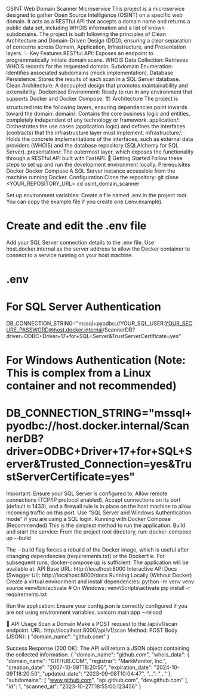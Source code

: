 OSINT Web Domain Scanner Microservice
This project is a microservice designed to gather Open Source Intelligence (OSINT) on a specific web domain. It acts as a RESTful API that accepts a domain name and returns a public data set, including WHOIS information and a list of known subdomains.
The project is built following the principles of Clean Architecture and Domain-Driven Design (DDD), ensuring a clear separation of concerns across Domain, Application, Infrastructure, and Presentation layers.
✨ Key Features
RESTful API: Exposes an endpoint to programmatically initiate domain scans.
WHOIS Data Collection: Retrieves WHOIS records for the requested domain.
Subdomain Enumeration: Identifies associated subdomains (mock implementation).
Database Persistence: Stores the results of each scan in a SQL Server database.
Clean Architecture: A decoupled design that promotes maintainability and extensibility.
Dockerized Environment: Ready to run in any environment that supports Docker and Docker Compose.
🏗️ Architecture
The project is structured into the following layers, ensuring dependencies point inwards toward the domain:
domain/: Contains the core business logic and entities, completely independent of any technology or framework.
application/: Orchestrates the use cases (application logic) and defines the interfaces (contracts) that the infrastructure layer must implement.
infrastructure/: Holds the concrete implementations of the interfaces, such as external data providers (WHOIS) and the database repository (SQLAlchemy for SQL Server).
presentation/: The outermost layer, which exposes the functionality through a RESTful API built with FastAPI.
🚀 Getting Started
Follow these steps to set up and run the development environment locally.
Prerequisites
Docker
Docker Compose
A SQL Server instance accessible from the machine running Docker.
Configuration
Clone the repository:
git clone <YOUR_REPOSITORY_URL>
cd osint_domain_scanner

Set up environment variables:
Create a file named .env in the project root. You can copy the example file if you create one (.env.example).
# Create and edit the .env file

Add your SQL Server connection details to the .env file. Use host.docker.internal as the server address to allow the Docker container to connect to a service running on your host machine.
# .env
# For SQL Server Authentication
DB_CONNECTION_STRING="mssql+pyodbc://YOUR_SQL_USER:YOUR_SECURE_PASSWORD@host.docker.internal/ScannerDB?driver=ODBC+Driver+17+for+SQL+Server&TrustServerCertificate=yes"

# For Windows Authentication (Note: This is complex from a Linux container and not recommended)
# DB_CONNECTION_STRING="mssql+pyodbc://host.docker.internal/ScannerDB?driver=ODBC+Driver+17+for+SQL+Server&Trusted_Connection=yes&TrustServerCertificate=yes"

Important: Ensure your SQL Server is configured to:
Allow remote connections (TCP/IP protocol enabled).
Accept connections on its port (default is 1433), and a firewall rule is in place on the host machine to allow incoming traffic on this port.
Use "SQL Server and Windows Authentication mode" if you are using a SQL login.
Running with Docker Compose (Recommended)
This is the simplest method to run the application.
Build and start the service:
From the project root directory, run:
docker-compose up --build

The --build flag forces a rebuild of the Docker image, which is useful after changing dependencies (requirements.txt) or the Dockerfile. For subsequent runs, docker-compose up is sufficient.
The application will be available at:
API Base URL: http://localhost:8000
Interactive API Docs (Swagger UI): http://localhost:8000/docs
Running Locally (Without Docker)
Create a virtual environment and install dependencies:
python -m venv venv
source venv/bin/activate  # On Windows: venv\Scripts\activate
pip install -r requirements.txt

Run the application:
Ensure your config.json is correctly configured if you are not using environment variables.
uvicorn main:app --reload


🔌 API Usage
Scan a Domain
Make a POST request to the /api/v1/scan endpoint.
URL: http://localhost:8000/api/v1/scan
Method: POST
Body (JSON):
{
  "domain_name": "github.com"
}

Success Response (200 OK):
The API will return a JSON object containing the collected information.
{
  "domain_name": "github.com",
  "whois_data": {
    "domain_name": "GITHUB.COM",
    "registrar": "MarkMonitor, Inc.",
    "creation_date": "2007-10-09T18:20:50",
    "expiration_date": "2024-10-09T18:20:50",
    "updated_date": "2023-09-08T10:04:47",
    "...": "..."
  },
  "subdomains": [
    "www.github.com",
    "api.github.com",
    "dev.github.com"
  ],
  "id": 1,
  "scanned_at": "2023-10-27T18:55:00.123456"
}